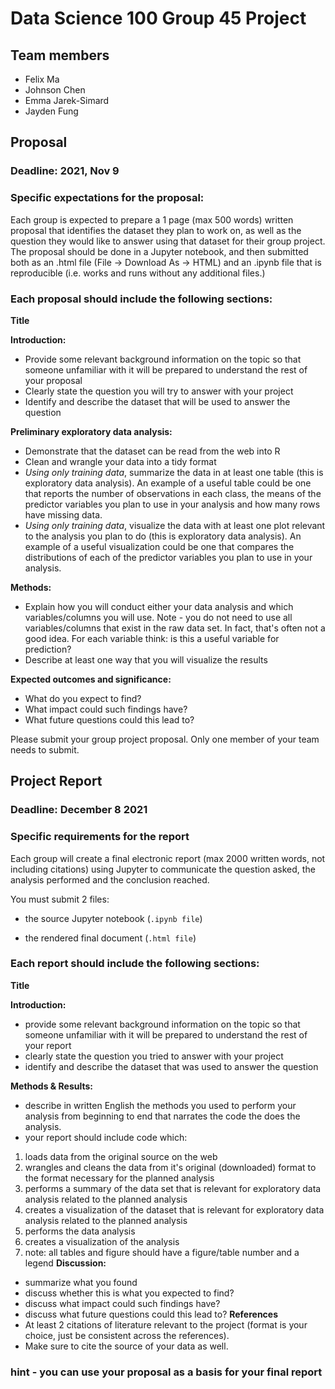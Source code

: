 # Data Science 100 Group 45 Project 

## Team members

* Felix Ma
* Johnson Chen
* Emma Jarek-Simard
* Jayden Fung


## Proposal

### Deadline: 2021, Nov 9

### Specific expectations for the proposal:

Each group is expected to prepare a 1 page (max 500 words) written proposal that identifies the dataset they plan to work on, as well as the question they would like to answer using that dataset for their group project. The proposal should be done in a Jupyter notebook, and then submitted both as an .html file (File -> Download As -> HTML) and an .ipynb file that is reproducible (i.e. works and runs without any additional files.)

### Each proposal should include the following sections:

**Title**

**Introduction:**
- Provide some relevant background information on the topic so that someone unfamiliar with it will be prepared to understand the rest of your proposal
- Clearly state the question you will try to answer with your project
- Identify and describe the dataset that will be used to answer the question

**Preliminary exploratory data analysis:**
- Demonstrate that the dataset can be read from the web into R 
- Clean and wrangle your data into a tidy format
- _Using only training data_, summarize the data in at least one table (this is exploratory data analysis). An example of a useful table could be one that reports the number of observations in each class, the means of the predictor variables you plan to use in your analysis and how many rows have missing data. 
- _Using only training data_, visualize the data with at least one plot relevant to the analysis you plan to do (this is exploratory data analysis). An example of a useful visualization could be one that compares the distributions of each of the predictor variables you plan to use in your analysis.

**Methods:**
- Explain how you will conduct either your data analysis and which variables/columns you will use.  Note - you do not need to use all variables/columns that exist in the raw data set. In fact, that's often not a good idea. For each variable think: is this a useful variable for prediction?
- Describe at least one way that you will visualize the results

**Expected outcomes and significance:**
- What do you expect to find?
- What impact could such findings have?
- What future questions could this lead to?

Please submit your group project proposal. Only one member of your team needs to submit. 



## Project Report

### Deadline: December 8 2021

### Specific requirements for the report

Each group will create a final electronic report (max 2000 written words, not including citations) using Jupyter to communicate the question asked, the analysis performed and the conclusion reached.

You must submit 2 files:

- the source Jupyter notebook (`.ipynb file`)

- the rendered final document (`.html file`) 

### Each report should include the following sections:

**Title**

**Introduction:**

- provide some relevant background information on the topic so that someone unfamiliar with it will be prepared to understand the rest of your report
- clearly state the question you tried to answer with your project
- identify and describe the dataset that was used to answer the question

**Methods & Results:**
- describe in written English the methods you used to perform your analysis from beginning to end that narrates the code the does the analysis.
- your report should include code which:
1. loads data from the original source on the web 
2. wrangles and cleans the data from it's original (downloaded) format to the format necessary for the planned analysis
3. performs a summary of the data set that is relevant for exploratory data analysis related to the planned analysis 
4. creates a visualization of the dataset that is relevant for exploratory data analysis related to the planned analysis
5. performs the data analysis
6. creates a visualization of the analysis 
7. note: all tables and figure should have a figure/table number and a legend
**Discussion:**
- summarize what you found
- discuss whether this is what you expected to find?
- discuss what impact could such findings have?
- discuss what future questions could this lead to?
**References**
- At least 2 citations of literature relevant to the project (format is your choice, just be consistent across the references).
- Make sure to cite the source of your data as well.
### hint - you can use your proposal as a basis for your final report
